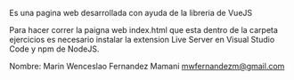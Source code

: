 Es una pagina web desarrollada con ayuda de la libreria de VueJS

Para hacer correr la paigna web index.html que esta dentro de la carpeta ejercicios es necesario instalar la extension Live Server en Visual Studio Code y npm de NodeJS.

Nombre: Marin Wenceslao Fernandez Mamani
mwfernandezm@gmail.com
